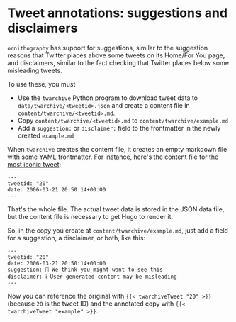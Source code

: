 # Tweet annotations: suggestions and disclaimers

`ornithography` has support for suggestions,
similar to the suggestion reasons that Twitter places above some tweets on its Home/For You page,
and disclaimers, similar to the fact checking that Twitter places below some misleading tweets.

To use these, you must

* Use the `twarchive` Python program to download tweet data to `data/twarchive/<tweetid>.json` and create a content file in `content/twarchive/<tweetid>.md`.
* Copy `content/twarchive/<tweetid>.md` to `content/twarchive/example.md`
* Add a `suggestion:` or `disclaimer:` field to the frontmatter in the newly created `example.md`

When `twarchive` creates the content file, it creates an empty markdown file with some YAML frontmatter.
For instance, here's the content file for the [most iconic tweet](https://twitter.com/jack/status/20):

```text
---
tweetid: "20"
date: 2006-03-21 20:50:14+00:00
---
```

That's the whole file.
The actual tweet data is stored in the JSON data file,
but the content file is necessary to get Hugo to render it.

So, in the copy you create at `content/twarchive/example.md`,
just add a field for a suggestion, a disclaimer, or both, like this:

```text
---
tweetid: "20"
date: 2006-03-21 20:50:14+00:00
suggestion: 🤠 We think you might want to see this
disclaimer: ℹ️ User-generated content may be misleading
---
```

Now you can reference the original with
`{{< twarchiveTweet "20" >}}`
(because `20` is the tweet ID)
and the annotated copy with
`{{< twarchiveTweet "example" >}}`.
